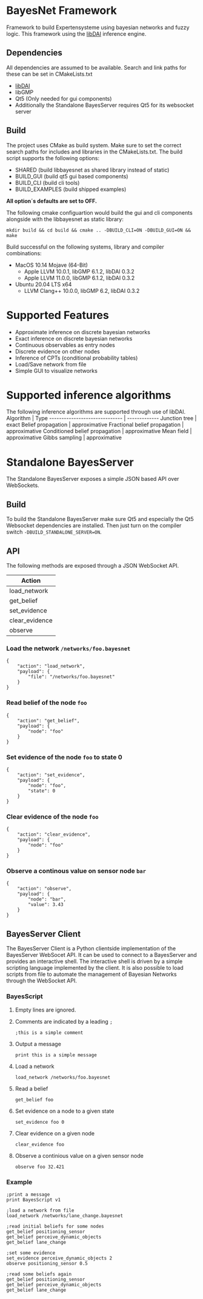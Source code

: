 # BayesNet Framework

Framework to build Expertensysteme using bayesian networks and fuzzy logic.
This framework using the [libDAI](https://staff.fnwi.uva.nl/j.m.mooij/libDAI/) inference engine.

## Dependencies

All dependencies are assumed to be available. Search and link paths for these can be set in CMakeLists.txt 

- [libDAI](https://staff.fnwi.uva.nl/j.m.mooij/libDAI/)
- libGMP
- Qt5 (Only needed for gui components)
- Additionally the Standalone BayesServer requires Qt5 for its websocket server

## Build

The project uses CMake as build system. Make sure to set the correct search paths for includes and libraries in the CMakeLists.txt.
The build script supports the following options:
- SHARED (build libbayesnet as shared library instead of static)
- BUILD_GUI (build qt5 gui based components)
- BUILD_CLI (build cli tools)
- BUILD_EXAMPLES (build shipped examples)

**All option´s defaults are set to OFF.**

The following cmake configuartion would build the gui and cli components alongside with the libbayesnet as static library:

```
mkdir build && cd build && cmake .. -DBUILD_CLI=ON -DBUILD_GUI=ON && make
```

Build successful on the following systems, library and compiler combinations:
- MacOS 10.14 Mojave (64-Bit)
    - Apple LLVM 10.0.1, libGMP 6.1.2, libDAI 0.3.2
    - Apple LLVM 11.0.0, libGMP 6.1.2, libDAI 0.3.2
- Ubuntu 20.04 LTS x64
    - LLVM Clang++ 10.0.0, libGMP 6.2, libDAI 0.3.2

# Supported Features
- Approximate inference on discrete bayesian networks
- Exact inference on discrete bayesian networks 
- Continuous observables as entry nodes
- Discrete evidence on other nodes
- Inference of CPTs (conditional probability tables)
- Load/Save network from file
- Simple GUI to visualize networks

# Supported inference algorithms
The following inference algorithms are supported through use of libDAI.
Algorithm                      | Type 
------------------------------ | ------------- 
Junction tree                  | exact
Belief propagation             | approximative
Fractional belief propagation  | approximative
Conditioned belief propagation | approximative
Mean field                     | approximative
Gibbs sampling                 | approximative

# Standalone BayesServer

The Standalone BayesServer exposes a simple JSON based API over WebSockets.

## Build
To build the Standalone BayesServer make sure Qt5 and especially the Qt5 Websocket dependencies are installed. Then just turn on the compiler switch `-DBUILD_STANDALONE_SERVER=ON`.

## API

The following methods are exposed through a JSON WebSocket API.

Action          |               
----------------|
load_network    |
get_belief      |
set_evidence    |
clear_evidence  |
observe         |

### Load the network `/networks/foo.bayesnet`

```
{
    "action": "load_network",
    "payload": {
        "file": "/networks/foo.bayesnet"
    }
}
```

### Read belief of the node `foo`

```
{
    "action": "get_belief",
    "payload": {
        "node": "foo"
    }
}
```

### Set evidence of the node `foo` to state 0

```
{
    "action": "set_evidence",
    "payload": {
        "node": "foo",
        "state": 0
    }
}
```

### Clear evidence of the node `foo`

```
{
    "action": "clear_evidence",
    "payload": {
        "node": "foo"
    }
}
```

### Observe a continous value on sensor node `bar`

```
{
    "action": "observe",
    "payload": {
        "node": "bar",
        "value": 3.43
    }
}
```

## BayesServer Client

The BayesServer Client is a Python clientside implementation of the BayesServer WebSocet API. It can be used to connect to a BayesServer and provides an interactive shell. The interactive shell is driven by a simple scripting language implemented by the client. It is also possible to load scripts from file to automate the management of Bayesian Networks through the WebSocket API.

### BayesScript

1. Empty lines are ignored.

2. Comments are indicated by a leading `;`
    ```
    ;this is a simple comment
    ```

2. Output a message
    ```
    print this is a simple message
    ```

3. Load a network
    ```
    load_network /networks/foo.bayesnet
    ```

4. Read a belief
    ```
    get_belief foo
    ```

5. Set evidence on a node to a given state
    ```
    set_evidence foo 0
    ```

6. Clear evidence on a given node
    ```
    clear_evidence foo
    ```

7. Observe a continious value on a given sensor node
    ```
    observe foo 32.421
    ```

### Example
```
;print a message
print BayesScript v1

;load a network from file
load_network /networks/lane_change.bayesnet

;read initial beliefs for some nodes
get_belief positioning_sensor
get_belief perceive_dynamic_objects
get_belief lane_change

;set some evidence
set_evidence perceive_dynamic_objects 2
observe positioning_sensor 0.5

;read some beliefs again
get_belief positioning_sensor
get_belief perceive_dynamic_objects
get_belief lane_change
```







